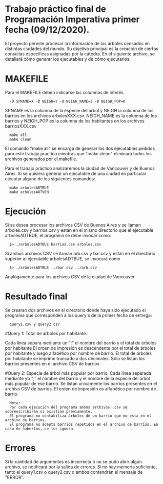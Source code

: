 # Trabajo práctico final de Programación Imperativa primer fecha (09/12/2020).

El proyecto permite procesar la información de los árboles censados en distintas ciudades del mundo.
Su objetivo principal es la creación de ciertas consultas especificas asignadas por la cátedra.
En el siguiente archivo, se detallará cómo generar los ejecutables y de cómo ejecutarlos. 
# MAKEFILE
Para el MAKEFILE deben indicarse las columnas de interés. 

      -D SPNAME=X -D NEIGH=Y -D NEIGH_NAME=Z -D NEIGH_POP=K

SPNAME es la columna de la especie del árbol y NEIGH la columna de los barrios en los archivos arbolesXXX.csv. 
NEIGH_NAME es la columna de los barrios y NEIGH_POP es la columna de los habitantes en los archivos barriosXXX.csv

      make all 
      make clean 
      
El comando "make all" se encarga de generar los dos ejecutables pedidos para este trabajo practico mientras que "make clean" eliminará todos los archivos generados por el makefile.

Para el trabajo práctico analizaremos la ciudad de Vancouver y de Buenos Aires. Si se quisiera generar un ejecutable de una ciudad en particular ejecutar alguno de los siguientes comandos:

      make arbolesADTBUE 
      make arbolesADTVEN 
# Ejecución
Si se desea procesar los archivos CSV de Buenos Aires y se llaman arboles.csv y barrios.csv y están en el mismo directorio que el ejecutable arbolesADTBUE, el programa se debe invocar como: 

      $> ./arbolesADTBUE barrios.csv arboles.csv
 
Si ambos archivos CSV se llaman arb.csv y bar.csv y están en el directorio superior al ejecutable arbolesADTBUE, se invocará como 
 
      $> ./arbolesADTBUE ../bar.csv ../arb.csv
      
Analógamente para los archivos CSV de la ciudad de Vancouver.

# Resultado final
Se crearan dos archivos en el directorio donde haya sido ejecutado el programa que corresponden a los query's de la primer fecha de entrega:

      query1.csv y query2.csv

#Query 1: Total de árboles por habitante. 

Cada línea separa mediante un “;” el nombre del barrio y el total de árboles por habitante 
El orden de impresión es descendente por el total de árboles por habitante y luego alfabético por nombre de barrio. El total de árboles por habitante se imprime truncado a dos decimales.
Sólo se listan los barrios presentes en el archivo CSV de barrios.

#Query 2: Especie de árbol más popular por barrio. 
Cada línea separada mediante yb “;” el nombre del barrio y el nombre de la especie del árbol más popular de ese barrio.
Se listan unicamente los barrios presentes en el archivo CSV de barrios.
El orden de impresión es alfabético por nombre de barrio.

      Nota: 
      Por cada ejecución del programa ambos archivos .csv se sobreescribirán si existian previamente.
      El programa no contabiliza árboles de un barrio que no esta en el archivo de barrios.
      El programa no acepta barrios repetidos en el archivo de barrios. En caso de haberlos, se los ignora. 

# Errores

Si la cantidad de argumentos es incorrecta o no se pudo abrir algún archivo, se notificará por la salida de errores.
Si no hay memoria suficiente, tanto el query1.csv o query2.csv o ambos contendrán el mensaje de "ERROR".



